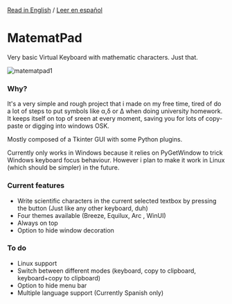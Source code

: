 [Read in English](https://github.com/EzequielBallester/MatematPad/blob/main/README.md) / [Leer en español](https://github.com/EzequielBallester/MatematPad/blob/main/LEEME.md)

# MatematPad
Very basic Virtual Keyboard with mathematic characters. Just that.

![matematpad1](https://user-images.githubusercontent.com/89707294/131230127-e8d4f230-ed82-47a3-b7a3-b40b580c7330.jpg)

### Why?
It's a very simple and rough project that i made on my free time, tired of do a lot of steps to put symbols like α,δ or Δ when doing university homework. It keeps itself on top of sreen at every moment, saving you for lots of copy-paste or digging into windows OSK.

Mostly composed of a Tkinter GUI with some Python plugins.

Currently only works in Windows because it relies on PyGetWindow to trick Windows keyboard focus behaviour.
However i plan to make it work in Linux (which should be simpler) in the future.

### Current features
- Write scientific characters in the current selected textbox by pressing the button (Just like any other keyboard, duh)
- Four themes available (Breeze, Equilux, Arc , WinUI)
- Always on top
- Option to hide window decoration

### To do
- Linux support
- Switch between different modes (keyboard, copy to clipboard, keyboard+copy to clipboard)
- Option to hide menu bar
- Multiple language support (Currently Spanish only)
